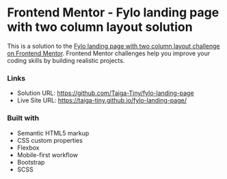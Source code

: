 # Frontend Mentor - Fylo landing page with two column layout solution

This is a solution to the [Fylo landing page with two column layout challenge on Frontend Mentor](https://www.frontendmentor.io/challenges/fylo-landing-page-with-two-column-layout-5ca5ef041e82137ec91a50f5). Frontend Mentor challenges help you improve your coding skills by building realistic projects. 



### Links

- Solution URL: https://github.com/Taiga-Tiny/fylo-landing-page
- Live Site URL: https://taiga-tiny.github.io/fylo-landing-page/



### Built with

- Semantic HTML5 markup
- CSS custom properties
- Flexbox
- Mobile-first workflow
- Bootstrap 
- SCSS


